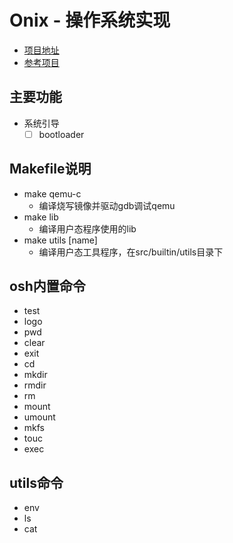 # Onix - 操作系统实现
- [项目地址](https://github.com/lunuj/Onix)
- [参考项目](https://github.com/StevenBaby/Onix)

## 主要功能
- 系统引导
  - [ ] bootloader

## Makefile说明
- make qemu-c
  - 编译烧写镜像并驱动gdb调试qemu
- make lib
  - 编译用户态程序使用的lib
- make utils [name]
  - 编译用户态工具程序，在src/builtin/utils目录下

## osh内置命令
- test
- logo
- pwd
- clear
- exit
- cd
- mkdir
- rmdir
- rm
- mount
- umount
- mkfs
- touc
- exec

## utils命令
- env
- ls
- cat